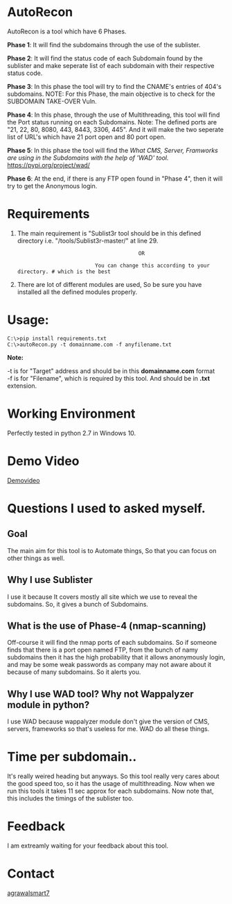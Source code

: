 # AutoRecon

AutoRecon is a tool which have 6 Phases.

**Phase 1**: It will find the subdomains through the use of the sublister.

**Phase 2**: It will find the status code of each Subdomain found by the sublister and make seperate list of each subdomain with their respective status code. 

**Phase 3**: In this phase the tool will try to find the CNAME's entries of 404's subdomains. NOTE: For this Phase, the main objective is to check for the SUBDOMAIN TAKE-OVER Vuln.

**Phase 4**: In this phase, through the use of Multithreading, this tool will find the Port status running on each Subdomains. Note: The defined ports are "21, 22, 80, 8080, 443, 8443, 3306, 445". And it will make the two seperate list of URL's which have 21 port open and 80 port open.

**Phase 5**: In this phase the tool will find the *What CMS, Server, Framworks are using in the Subdomains with the help of 'WAD' tool.* https://pypi.org/project/wad/

**Phase 6**: At the end, if there is any FTP open found in "Phase 4", then it will try to get the Anonymous login.






# Requirements

1. The main requirement is "Sublist3r tool should be in this defined directory i.e. "/tools/Sublist3r-master/" at line 29.

                                              OR
                                                  
                                You can change this according to your directory. # which is the best
                                
2. There are lot of different modules are used, So be sure you have installed all the defined modules properly.


# Usage: 

`C:\>pip install requirements.txt`<br>
`C:\>autoRecon.py -t domainname.com -f anyfilename.txt`

**Note:** 

-t is for "Target" address and should be in this **domainname.com** format
<br>-f is for "Filename", which is required by this tool. And should be in **.txt** extension.

# Working Environment

Perfectly tested in python 2.7 in Windows 10.

# Demo Video

[Demovideo](http://agrawalsmart7.com/demo.mp4)

# Questions I used to asked myself.

<h2> Goal </h2>

The main aim for this tool is to Automate things, So that you can focus on other things as well.

<h2> Why I use Sublister</h2>

I use it because It covers mostly all site which we use to reveal the subdomains. So, it gives a bunch of Subdomains.

<h2> What is the use of Phase-4 (nmap-scanning)</h2>

Off-course it will find the nmap ports of each subdomains. So if someone finds that there is a port open named FTP, from the bunch of namy subdomains then it has the high probability that it allows anonymously login, and may be some weak passwords as company may not aware about it because of many subdomains. So it alerts you.

<h2>Why I use WAD tool? Why not Wappalyzer module in python?</h2>
I use WAD because wappalyzer module don't give the version of CMS, servers, frameworks so that's useless for me. WAD do all these things.


# Time per subdomain..

It's really weired heading but anyways. So this tool really very cares about the good speed too, so it has the usage of multithreading. Now when we run this tools it takes 11 sec approx for each subdomains. Now note that, this includes the timings of the sublister too.

# Feedback

I am extreamly waiting for your feedback about this tool. 

# Contact


[agrawalsmart7](http://twitter.com/agrawalsmart7)

